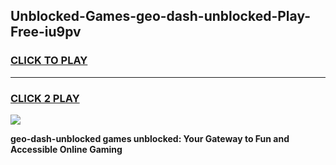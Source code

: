 
## Unblocked-Games-geo-dash-unblocked-Play-Free-iu9pv
<h3>
<a href="https://premium76.site?title=geo-dash-unblocked&ref=21A">CLICK TO PLAY</a></h3>
<hr>

<h3>
<a href="https://premium76.site?title=geo-dash-unblocked&ref=21A">CLICK 2 PLAY</a>
  
</h3>

<a href="https://premium76.site?title=geo-dash-unblocked&ref=21A"><img src="https://clearcache.store/games.png"></a>


**geo-dash-unblocked games unblocked: Your Gateway to Fun and Accessible Online Gaming**
